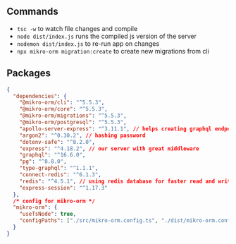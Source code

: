 ## Commands

- `tsc -w` to watch file changes and compile
- `node dist/index.js` runs the compiled js version of the server
- `nodemon dist/index.js` to re-run app on changes
- `npx mikro-orm migration:create` to create new migrations from cli

## Packages

```json
{
  "dependencies": {
    "@mikro-orm/cli": "^5.5.3",
    "@mikro-orm/core": "^5.5.3",
    "@mikro-orm/migrations": "^5.5.3",
    "@mikro-orm/postgresql": "^5.5.3",
    "apollo-server-express": "^3.11.1", // helps creating graphql endpoints easily
    "argon2": "^0.30.2", // hashing password
    "dotenv-safe": "^8.2.0",
    "express": "^4.18.2", // our server with great middleware
    "graphql": "^16.6.0",
    "pg": "^8.8.0",
    "type-graphql": "^1.1.1",
    "connect-redis": "^6.1.3",
    "redis": "^4.5.1", // using redis database for faster read and write of session data
    "express-session": "^1.17.3"
  },
  /* config for mikro-orm */
  "mikro-orm": {
    "useTsNode": true,
    "configPaths": ["./src/mikro-orm.config.ts", "./dist/mikro-orm.config.js"]
  }
}
```
